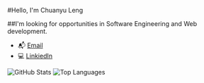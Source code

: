 #Hello, I'm Chuanyu Leng

##I'm looking for opportunities in Software Engineering and Web development.

* :mailbox_with_mail: [Email](lengchuanyu@outlook.com)
* :computer: [LinkiedIn](https://www.linkedin.com/in/chuanyuleng/)

![GitHub Stats](https://github-readme-stats.vercel.app/api?username=Cyleng&hide=stars&count_private=true&show_icons=true&theme=buefy)
![Top Languages](https://github-readme-stats.vercel.app/api/top-langs/?username=Cyleng&layout=compact&theme=buef)
